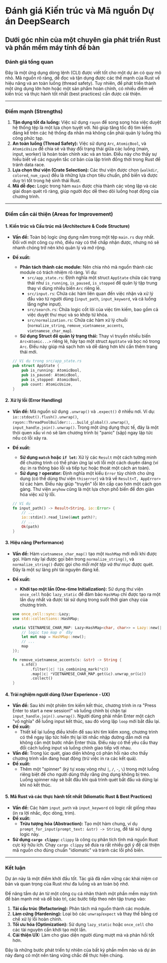 # Đánh giá Kiến trúc và Mã nguồn Dự án DeepSearch

## Dưới góc nhìn của một chuyên gia phát triển Rust và phần mềm máy tính để bàn

### Đánh giá tổng quan

Đây là một ứng dụng dòng lệnh (CLI) được viết tốt cho một dự án có quy mô nhỏ. Mã nguồn rõ ràng, dễ đọc và tận dụng được các thế mạnh của Rust về hiệu năng và an toàn luồng (thread safety). Tuy nhiên, để phát triển thành một ứng dụng lớn hơn hoặc một sản phẩm hoàn chỉnh, có nhiều điểm về kiến trúc và thực hành tốt nhất (best practices) cần được cải thiện.

---

### Điểm mạnh (Strengths)

1.  **Tận dụng tốt đa luồng:** Việc sử dụng `rayon` để song song hóa việc duyệt hệ thống tệp là một lựa chọn tuyệt vời. Nó giúp tăng tốc độ tìm kiếm đáng kể trên các hệ thống đa nhân mà không cần phải quản lý luồng thủ công phức tạp.
2.  **An toàn luồng (Thread Safety):** Việc sử dụng `Arc`, `AtomicBool`, và `AtomicUsize` để chia sẻ và thay đổi trạng thái giữa các luồng (main, input, worker) là hoàn toàn chính xác và an toàn. Điều này cho thấy sự hiểu biết về các nguyên tắc cơ bản của lập trình đồng thời trong Rust để tránh data race.
3.  **Lựa chọn thư viện (Crate Selection):** Các thư viện được chọn (`walkdir`, `colored`, `num_cpus`) đều là những lựa chọn tiêu chuẩn, phổ biến và được duy trì tốt trong hệ sinh thái Rust.
4.  **Mã dễ đọc:** Logic trong hàm `main` được chia thành các vòng lặp và các giai đoạn quét rõ ràng, giúp người đọc dễ theo dõi luồng hoạt động của chương trình.

---

### Điểm cần cải thiện (Areas for Improvement)

#### 1. Kiến trúc và Cấu trúc mã (Architecture & Code Structure)

*   **Vấn đề:** Toàn bộ logic ứng dụng nằm trong một tệp `main.rs` duy nhất. Đối với một công cụ nhỏ, điều này có thể chấp nhận được, nhưng nó sẽ nhanh chóng trở nên khó quản lý và mở rộng.
*   **Đề xuất:**
    *   **Phân tách thành các module:** Nên chia nhỏ mã nguồn thành các module có trách nhiệm rõ ràng. Ví dụ:
        *   `src/app_state.rs`: Định nghĩa một struct `AppState` chứa các trạng thái như `is_running`, `is_paused`, `is_stopped` để quản lý tập trung thay vì dùng nhiều biến `Arc` riêng lẻ.
        *   `src/input.rs`: Chứa các hàm liên quan đến việc nhận và xử lý đầu vào từ người dùng (`input_path`, `input_keyword`, và cả luồng lắng nghe input).
        *   `src/search.rs`: Chứa logic cốt lõi của việc tìm kiếm, bao gồm cả việc duyệt thư mục và so khớp từ khóa.
        *   `src/normalization.rs`: Chứa các hàm xử lý chuỗi (`normalize_string`, `remove_vietnamese_accents`, `vietnamese_char_map`).
    *   **Sử dụng Struct để quản lý trạng thái:** Thay vì truyền nhiều biến `Arc<Atomic...>` riêng lẻ, hãy tạo một struct `AppState` và bọc nó trong `Arc`. Điều này giúp mã sạch hơn và dễ dàng hơn khi cần thêm trạng thái mới.

    ```rust
    // Ví dụ trong src/app_state.rs
    pub struct AppState {
        pub is_running: AtomicBool,
        pub is_paused: AtomicBool,
        pub is_stopped: AtomicBool,
        pub count: AtomicUsize,
    }
    ```

#### 2. Xử lý lỗi (Error Handling)

*   **Vấn đề:** Mã nguồn sử dụng `.unwrap()` và `.expect()` ở nhiều nơi. Ví dụ: `io::stdout().flush().unwrap()`, `rayon::ThreadPoolBuilder::...build_global().unwrap()`, `input_handle.join().unwrap()`. Trong một ứng dụng thực tế, đây là một thói quen xấu vì nó sẽ làm chương trình bị "panic" (sập) ngay lập tức nếu có lỗi xảy ra.
*   **Đề xuất:**
    *   **Sử dụng `match` hoặc `if let`:** Xử lý các `Result` một cách tường minh để chương trình có thể phản ứng lại với lỗi một cách duyên dáng (ví dụ: in ra thông báo lỗi và tiếp tục hoặc thoát một cách an toàn).
    *   **Sử dụng `?` operator:** Định nghĩa một kiểu `Error` tùy chỉnh cho ứng dụng (có thể dùng thư viện `thiserror`) và trả về `Result<T, AppError>` từ các hàm. Điều này giúp "truyền" lỗi lên cấp cao hơn một cách gọn gàng. Thư viện `anyhow` cũng là một lựa chọn phổ biến để đơn giản hóa việc xử lý lỗi.

    ```rust
    // Ví dụ
    fn input_path() -> Result<String, io::Error> {
        // ...
        io::stdin().read_line(&mut path)?;
        // ...
        Ok(path)
    }
    ```

#### 3. Hiệu năng (Performance)

*   **Vấn đề:** Hàm `vietnamese_char_map()` tạo một `HashMap` mới mỗi khi được gọi. Hàm này lại được gọi bên trong `normalize_string()`, và `normalize_string()` được gọi cho *mỗi một tệp và thư mục* được quét. Đây là một sự lãng phí tài nguyên đáng kể.
*   **Đề xuất:**
    *   **Khởi tạo một lần (One-time Initialization):** Sử dụng thư viện `once_cell` hoặc `lazy_static` để đảm bảo `HashMap` chỉ được tạo ra một lần duy nhất và được tái sử dụng trong suốt thời gian chạy của chương trình.

    ```rust
    use once_cell::sync::Lazy;
    use std::collections::HashMap;

    static VIETNAMESE_CHAR_MAP: Lazy<HashMap<char, char>> = Lazy::new(|| {
        // logic tạo map ở đây
        let mut map = HashMap::new();
        // ...
        map
    });

    fn remove_vietnamese_accents(s: &str) -> String {
        s.nfd()
            .filter(|c| !is_combining_mark(*c))
            .map(|c| *VIETNAMESE_CHAR_MAP.get(&c).unwrap_or(&c))
            .collect()
    }
    ```

#### 4. Trải nghiệm người dùng (User Experience - UX)

*   **Vấn đề:** Sau khi một phiên tìm kiếm kết thúc, chương trình in ra "Press Enter to start a new session!" và luồng chính bị chặn tại `input_handle.join().unwrap()`. Người dùng phải nhấn Enter một cách "vô nghĩa" để luồng input kết thúc, sau đó vòng lặp `loop` mới bắt đầu lại.
*   **Đề xuất:**
    *   Thiết kế lại luồng điều khiển để sau khi tìm kiếm xong, chương trình có thể ngay lập tức hiển thị lại lời nhắc nhập đường dẫn mới mà không cần một bước nhấn Enter thừa. Điều này có thể yêu cầu thay đổi cách luồng input và luồng chính giao tiếp với nhau.
*   **Vấn đề:** Trong lúc quét, giao diện không có phản hồi nào cho thấy chương trình vẫn đang hoạt động (trừ việc in ra các kết quả).
*   **Đề xuất:**
    *   Thêm một "spinner" (ký tự xoay vòng như `|`, `/`, `-`, `\`) trong một luồng riêng biệt để cho người dùng thấy rằng ứng dụng không bị treo. Luồng spinner này sẽ bắt đầu khi quá trình quét bắt đầu và dừng lại khi nó kết thúc.

#### 5. Mã Rust và các thực hành tốt nhất (Idiomatic Rust & Best Practices)

*   **Vấn đề:** Các hàm `input_path` và `input_keyword` có logic rất giống nhau (in ra lời nhắc, đọc dòng, trim).
*   **Đề xuất:**
    *   **Trừu tượng hóa (Abstraction):** Tạo một hàm chung, ví dụ `prompt_for_input(prompt_text: &str) -> String`, để tái sử dụng logic này.
*   **Sử dụng `cargo clippy`:** `clippy` là công cụ phân tích tĩnh mã nguồn Rust cực kỳ hữu ích. Chạy `cargo clippy` sẽ đưa ra rất nhiều gợi ý để cải thiện mã nguồn cho đúng chuẩn "idiomatic" và tránh các lỗi phổ biến.

---

### Kết luận

Dự án này là một điểm khởi đầu tốt. Tác giả đã nắm vững các khái niệm cơ bản và quan trọng của Rust như đa luồng và an toàn bộ nhớ.

Để nâng tầm dự án từ một công cụ cá nhân thành một phần mềm máy tính để bàn mạnh mẽ và dễ bảo trì, các bước tiếp theo nên tập trung vào:
1.  **Tái cấu trúc (Refactoring):** Phân tách mã nguồn thành các module.
2.  **Làm cứng (Hardening):** Loại bỏ các `unwrap`/`expect` và thay thế bằng cơ chế xử lý lỗi hoàn chỉnh.
3.  **Tối ưu hóa (Optimization):** Sử dụng `lazy_static` hoặc `once_cell` cho các tài nguyên cần khởi tạo một lần.
4.  **Cải thiện UX:** Làm cho giao diện người dùng mượt mà và phản hồi tốt hơn.

Đây là những bước phát triển tự nhiên của bất kỳ phần mềm nào và dự án này đang có một nền tảng vững chắc để thực hiện chúng.
